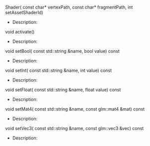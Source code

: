 Shader( const char* vertexPath, const char* fragmentPath, int setAssetShaderId)
- Description: 

void activate()
- Description: 

void setBool( const std::string &name, bool value) const
- Description: 

void setInt( const std::string &name, int value) const
- Description: 

void setFloat( const std::string &name, float value) const
- Description: 

void setMat4( const std::string &name, const glm::mat4 &mat) const
- Description: 

void setVec3( const std::string &name, const glm::vec3 &vec) const
- Description: 
